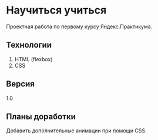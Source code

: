# **Научиться учиться**

Проектная работа по первому курсу Яндекс.Практикума.

## Технологии
1. HTML (flexbox)
2. CSS

## Версия
1.0

## Планы доработки
Добавить дополнительные анимации при помощи CSS.
